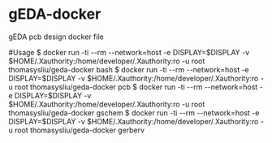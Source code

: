 # gEDA-docker
gEDA pcb design docker file

#Usage
$ docker run -ti --rm --network=host -e DISPLAY=$DISPLAY -v $HOME/.Xauthority:/home/developer/.Xauthority:ro -u root thomasysliu/geda-docker bash
$ docker run -ti --rm --network=host -e DISPLAY=$DISPLAY -v $HOME/.Xauthority:/home/developer/.Xauthority:ro -u root thomasysliu/geda-docker pcb
$ docker run -ti --rm --network=host -e DISPLAY=$DISPLAY -v $HOME/.Xauthority:/home/developer/.Xauthority:ro -u root thomasysliu/geda-docker gschem
$ docker run -ti --rm --network=host -e DISPLAY=$DISPLAY -v $HOME/.Xauthority:/home/developer/.Xauthority:ro -u root thomasysliu/geda-docker gerberv

